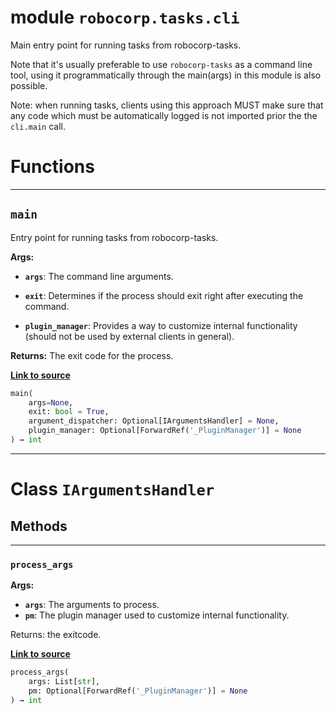 <!-- markdownlint-disable -->

# module `robocorp.tasks.cli`

Main entry point for running tasks from robocorp-tasks.

Note that it's usually preferable to use `robocorp-tasks` as a command line tool, using it programmatically through the main(args) in this module is also possible.

Note: when running tasks, clients using this approach MUST make sure that any code which must be automatically logged is not imported prior the the `cli.main` call.

# Functions

______________________________________________________________________

## `main`

Entry point for running tasks from robocorp-tasks.

**Args:**

- <b>`args`</b>: The command line arguments.

- <b>`exit`</b>: Determines if the process should exit right after executing the command.

- <b>`plugin_manager`</b>: Provides a way to customize internal functionality (should not be used by external clients in general).

**Returns:**
The exit code for the process.

[**Link to source**](https://github.com/robocorp/robocorp/tree/master/tasks/src/robocorp/tasks/cli.py#L91)

```python
main(
    args=None,
    exit: bool = True,
    argument_dispatcher: Optional[IArgumentsHandler] = None,
    plugin_manager: Optional[ForwardRef('_PluginManager')] = None
) → int
```

______________________________________________________________________

# Class `IArgumentsHandler`

## Methods

______________________________________________________________________

### `process_args`

**Args:**

- <b>`args`</b>: The arguments to process.
- <b>`pm`</b>: The plugin manager used to customize internal functionality.

Returns: the exitcode.

[**Link to source**](https://github.com/robocorp/robocorp/tree/master/tasks/src/robocorp/tasks/cli.py#L79)

```python
process_args(
    args: List[str],
    pm: Optional[ForwardRef('_PluginManager')] = None
) → int
```
